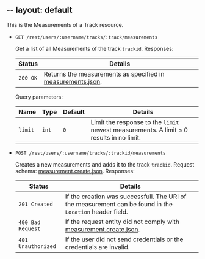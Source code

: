 --
layout: default
--

This is the Measurements of a Track resource.

*   `GET /rest/users/:username/tracks/:track/measurements`

    Get a list of all Measurements of the track `trackid`. Responses:

    | Status             | Details
    |--------------------|--------
    | `200 OK`           | Returns the measurements as specified in [measurements.json].

    Query parameters:

    | Name    | Type  | Default | Details
    |---------|-------|---------|--------
    | `limit` | `int` | `0`     | Limit the response to the `limit` newest measurements. A limit &le; 0 results in no limit.

*   `POST /rest/users/:username/tracks/:trackid/measurements`

    Creates a new measurements and adds it to the track `trackid`. Request schema: [measurement.create.json]. Responses:

    | Status             | Details
    |--------------------|--------
    | `201 Created`      | If the creation was successfull. The URI of the measurement can be found in the `Location` header field.
    | `400 Bad Request`  | If the request entity did not comply with [measurement.create.json].
    | `401 Unauthorized` | If the user did not send credentials or the credentials are invalid.

[measurement.json]:        https://github.com/enviroCar/enviroCar-server/blob/master/rest/src/main/resources/schema/measurement.json "measurement.json"
[measurements.json]:        https://github.com/enviroCar/enviroCar-server/blob/master/rest/src/main/resources/schema/measurements.json "measurements.json"
[measurement.create.json]:        https://github.com/enviroCar/enviroCar-server/blob/master/rest/src/main/resources/schema/measurement.create.json "measurement.create.json"
